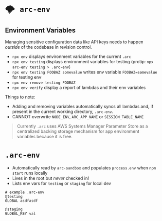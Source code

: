 # <kbd>:cloud_with_lightning: `arc-env`</kbd>

## Environment Variables

Managing sensitive configuration data like API keys needs to happen _outside_ of the codebase in revision control. 

- `npx env` displays environment variables for the current `.arc`
- `npx env testing` displays environment variables for testing (protip: `npx arc-env testing > .arc-env`)
- `npx env testing FOOBAZ somevalue` writes env variable `FOOBAZ=somevalue` for testing env
- `npx env remove testing FOOBAZ` 
- `npx env verify` display a report of lambdas and their env variables

Things to note:
- Adding and removing variables automatically syncs all lambdas and, if present in the current working directory, `.arc-env`.
- CANNOT overwrite `NODE_ENV`, `ARC_APP_NAME` or `SESSION_TABLE_NAME`

> Currently `.arc` uses AWS Systems Manager Parameter Store as a centralized backing storage mechanism for app environment variables because it is free. 

# `.arc-env`

- Automatically read by `arc-sandbox` and populates `process.env` when `npm start` runs locally
- Lives in the root but *never* checked in!
- Lists env vars for `testing` or `staging` for local dev

```arc
# example .arc-env
@testing 
GLOBAL asdfasdf

@staging
GLOBAL_KEY val
```
